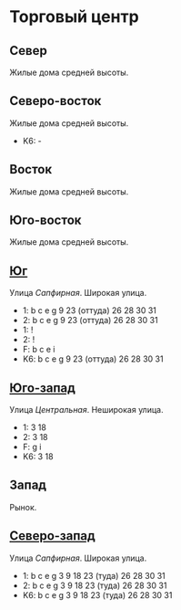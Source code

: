 # Торговый центр

## Север

Жилые дома средней высоты.

## Северо-восток

Жилые дома средней высоты.

* K6:   -

## Восток

Жилые дома средней высоты.

## Юго-восток

Жилые дома средней высоты.

## [Юг](./605100.md)

Улица *Сапфирная*.
Широкая улица.

* 1:    b   c   e   g
        9   23 (оттуда) 26  28  30  31
* 2:    b   c   e   g
        9   23 (оттуда) 26  28  30  31
* 1:    !
* 2:    !
* F:    b   c   e   i
* K6:   b   c   e   g
        9   23 (оттуда) 26  28  30  31

## [Юго-запад](./595100.md)

Улица *Центральная*.
Неширокая улица.

* 1:    3   18
* 2:    3   18
* F:    g   i
* K6:   3   18

## Запад

Рынок.

## [Северо-запад](./600085.md)

Улица *Сапфирная*.
Широкая улица.

* 1:    b   c   e   g
        3   9   18  23 (туда)   26  28  30  31
* 2:    b   c   e   g
        3   9   18  23 (туда)   26  28  30  31
* K6:   b   c   e   g
        3   9   18  23 (туда)   26  28  30  31
